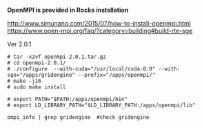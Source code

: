 **OpenMPI is provided in Rocks instsllation** 

http://www.simunano.com/2015/07/how-to-install-openmpi.html
https://www.open-mpi.org/faq/?category=building#build-rte-sge

Ver 2.0.1 

```
# tar -xzvf openmpi-2.0.1.tar.gz 
# cd openmpi-2.0.1/
# ./configure  --with-cuda="/usr/local/cuda-8.0" --with-sge="/apps/gridengine" --prefix="/apps/openmpi/"
# make -j16
# sudo make install
```

```
# export PATH="$PATH:/apps/openmpi/bin" 
# export LD_LIBRARY_PATH="$LD_LIBRARY_PATH:/apps/openmpi/lib"
```

```
ompi_info | grep gridengine  #check gridengine
```
